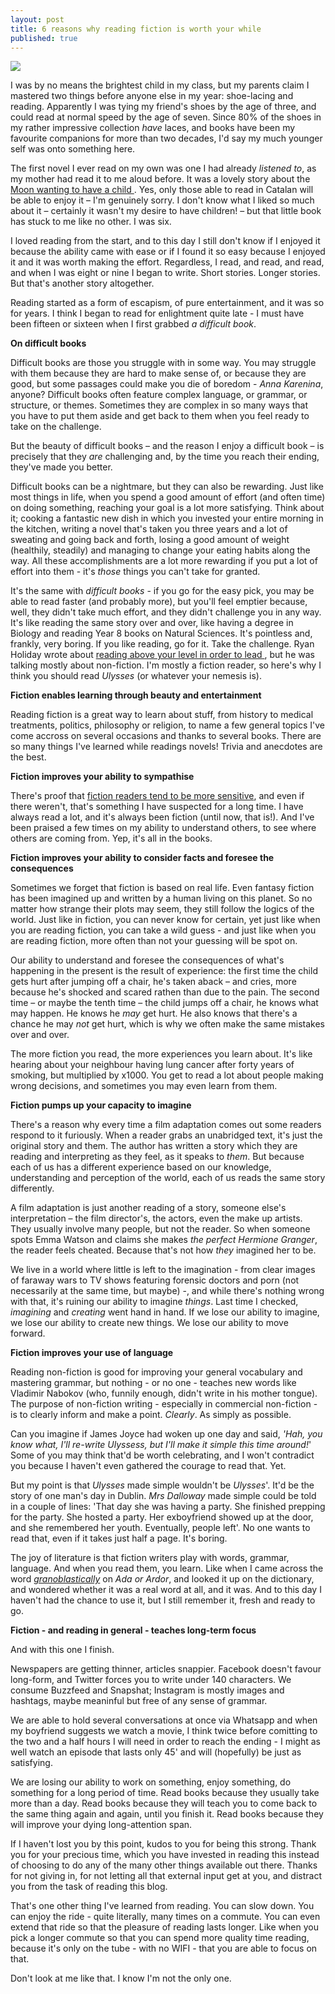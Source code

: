 ```yaml
---
layout: post
title: 6 reasons why reading fiction is worth your while
published: true
---
```


<img src="https://c2.staticflickr.com/6/5722/20707210582_8af48942c7_b.jpg"/>

I was by no means the brightest child in my class, but my parents claim I mastered two things before anyone else in my year: shoe-lacing and reading. Apparently I was tying my friend's shoes by the age of three, and could read at normal speed by the age of seven. Since 80% of the shoes in my rather impressive collection _have_ laces, and books have been my favourite companions for more than two decades, I'd say my much younger self was onto something here.

The first novel I ever read on my own was one I had already _listened to_, as my mother had read it to me aloud before. It was a lovely story about the <a href="https://www.amazon.es/lluna-fill-Barco-Vapor-Azul/dp/8476296770/277-2040750-0621726?ie=UTF8&*Version*=1&*entries*=0" target="_blank">Moon wanting to have a child </a>. Yes, only those able to read in Catalan will be able to enjoy it – I'm genuinely sorry. I don't know what I liked so much about it – certainly it wasn't my desire to have children! – but that little book has stuck to me like no other. I was six.

I loved reading from the start, and to this day I still don't know if I enjoyed it because the ability came with ease or if I found it so easy because I enjoyed it and it was worth making the effort. Regardless, I read, and read, and read, and when I was eight or nine I began to write. Short stories. Longer stories. But that's another story altogether.

Reading started as a form of escapism, of pure entertainment, and it was so for years. I think I began to read for enlightment quite late - I must have been fifteen or sixteen when I first grabbed _a difficult book_. 

**On difficult books**

Difficult books are those you struggle with in some way. You may struggle with them because they are hard to make sense of, or because they are good, but some passages could make you die of boredom - _Anna Karenina_, anyone? Difficult books often feature complex language, or grammar, or structure, or themes. Sometimes they are complex in so many ways that you have to put them aside and get back to them when you feel ready to take on the challenge.

But the beauty of difficult books – and the reason I enjoy a difficult book – is precisely that they _are_ challenging and, by the time you reach their ending, they've made you better. 

Difficult books can be a nightmare, but they can also be rewarding. Just like most things in life, when you spend a good amount of effort (and often time) on doing something, reaching your goal is a lot more satisfying. Think about it; cooking a fantastic new dish in which you invested your entire morning in the kitchen, writing a novel that's taken you three years and a lot of sweating and going back and forth, losing a good amount of weight (healthily, steadily) and managing to change your eating habits along the way. All these accomplishments are a lot more rewarding if you put a lot of effort into them - it's _those_ things you can't take for granted.

It's the same with _difficult books_ - if you go for the easy pick, you may be able to read faster (and probably more), but you'll feel emptier because, well, they didn't take much effort, and they didn't challenge you in any way. It's like reading the same story over and over, like having a degree in Biology and reading Year 8 books on Natural Sciences. It's pointless and, frankly, very boring. If you like reading, go for it. Take the challenge. Ryan Holiday wrote about <a href="http://thoughtcatalog.com/ryan-holiday/2013/04/read-to-lead-how-to-digest-books-above-your-level/" target="_blank" >reading above your level in order to lead </a>, but he was talking mostly about non-fiction. I'm mostly a fiction reader, so here's why I think you should read _Ulysses_ (or whatever your nemesis is).

**Fiction enables learning through beauty and entertainment**

Reading fiction is a great way to learn about stuff, from history to medical treatments, politics, philosophy or religion, to name a few general topics I've come accross on several occasions and thanks to several books. There are so many things I've learned while readings novels! Trivia and anecdotes are the best.

**Fiction improves your ability to sympathise**

There's proof that <a href="http://www.scientificamerican.com/article/novel-finding-reading-literary-fiction-improves-empathy/" target="_blank">fiction readers tend to be more sensitive</a>, and even if there weren't, that's something I have suspected for a long time. I have always read a lot, and it's always been fiction (until now, that is!). And I've been praised a few times on my ability to understand others, to see where others are coming from. Yep, it's all in the books. 

**Fiction improves your ability to consider facts and foresee the consequences**

Sometimes we forget that fiction is based on real life. Even fantasy fiction has been imagined up and written by a human living on this planet. So no matter how strange their plots may seem, they still follow the logics of the world. Just like in fiction, you can never know for certain, yet just like when you are reading fiction, you can take a wild guess - and just like when you are reading fiction, more often than not your guessing will be spot on. 

Our ability to understand and foresee the consequences of what's happening in the present is the result of experience: the first time the child gets hurt after jumping off a chair, he's taken aback – and cries, more because he's shocked and scared rathen than due to the pain. The second time – or maybe the tenth time – the child jumps off a chair, he knows what may happen. He knows he _may_ get hurt. He also knows that there's a chance he may _not_ get hurt, which is why we often make the same mistakes over and over. 

The more fiction you read, the more experiences you learn about. It's like hearing about your neighbour having lung cancer after forty years of smoking, but multiplied by x1000. You get to read a lot about people making wrong decisions, and sometimes you may even learn from them.

**Fiction pumps up your capacity to imagine**

There's a reason why every time a film adaptation comes out some readers respond to it furiously. When a reader grabs an unabridged text, it's just the original story and them. The author has written a story which they are reading and interpreting as they feel, as it speaks to _them_. But because each of us has a different experience based on our knowledge, understanding and perception of the world, each of us reads the same story differently.

A film adaptation is just another reading of a story, someone else's interpretation – the film director's, the actors, even the make up artists. They usually involve many people, but not the reader. So when someone spots Emma Watson and claims she makes _the perfect Hermione Granger_, the reader feels cheated. Because that's not how _they_ imagined her to be.

We live in a world where little is left to the imagination - from clear images of faraway wars to TV shows featuring forensic doctors and porn (not necessarily at the same time, but maybe) -, and while there's nothing wrong with that, it's ruining our ability to imagine _things_. Last time I checked, _imagining_ and _creating_ went hand in hand. If we lose our ability to imagine, we lose our ability to create new things. We lose our ability to move forward.

**Fiction improves your use of language**

Reading non-fiction is good for improving your general vocabulary and mastering grammar, but nothing - or no one - teaches new words like Vladimir Nabokov (who, funnily enough, didn't write in his mother tongue). The purpose of non-fiction writing - especially in commercial non-fiction - is to clearly inform and make a point. _Clearly_. As simply as possible.

Can you imagine if James Joyce had woken up one day and said, _'Hah, you know what, I'll re-write Ulyssess, but I'll make it simple this time around!_' Some of you may think that'd be worth celebrating, and I won't contradict you because I haven't even gathered the courage to read that. Yet. 

But my point is that _Ulysses_ made simple wouldn't be _Ulysses_'. It'd be the story of one man's day in Dublin. _Mrs Dalloway_ made simple could be told in a couple of lines: 'That day she was having a party. She finished prepping for the party. She hosted a party. Her exboyfriend showed up at the door, and she remembered her youth. Eventually, people left'. No one wants to read that, even if it takes just half a page. It's boring. 

The joy of literature is that fiction writers play with words, grammar, language. And when you read them, you learn. Like when I came across the word <a href="http://www.merriam-webster.com/dictionary/granoblastic" target="_blank">_granoblastically_</a> on _Ada or Ardor_, and looked it up on the dictionary, and wondered whether it was a real word at all, and it was. And to this day I haven't had the chance to use it, but I still remember it, fresh and ready to go. 

**Fiction - and reading in general - teaches long-term focus**

And with this one I finish.

Newspapers are getting thinner, articles snappier. Facebook doesn't favour long-form, and Twitter forces you to write under 140 characters. We consume Buzzfeed and Snapshat; Instagram is mostly images and hashtags, maybe meaninful but free of any sense of grammar. 

We are able to hold several conversations at once via Whatsapp and when my boyfriend suggests we watch a movie, I think twice before comitting to the two and a half hours I will need in order to reach the ending - I might as well watch an episode that lasts only 45' and will (hopefully) be just as satisfying. 

We are losing our ability to work on something, enjoy something, do something for a long period of time. Read books because they usually take more than a day. Read books because they will teach you to come back to the same thing again and again, until you finish it. Read books because they will improve your dying long-attention span.

If I haven't lost you by this point, kudos to you for being this strong. Thank you for your precious time, which you have invested in reading this instead of choosing to do any of the many other things available out there. Thanks for not giving in, for not letting all that external input get at you, and distract you from the task of reading this blog.

That's one other thing I've learned from reading. You can slow down. You can enjoy the ride - quite literally, many times on a commute. You can even extend that ride so that the pleasure of reading lasts longer. Like when you pick a longer commute so that you can spend more quality time reading, because it's only on the tube - with no WIFI - that you are able to focus on that.

Don't look at me like that. I know I'm not the only one.
